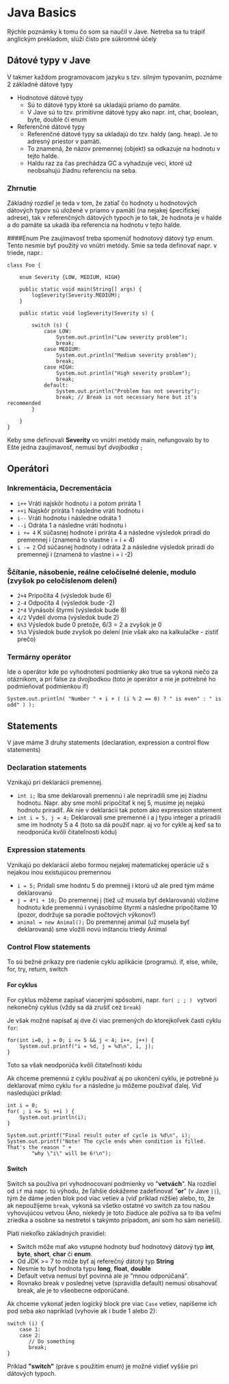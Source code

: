 # Java Basics

Rýchle poznámky k tomu čo som sa naučil v Jave. Netreba sa tu trápiť anglickým prekladom, slúži čisto pre súkromné účely

## Dátové typy v Jave

V takmer každom programovacom jazyku s tzv. silným typovaním, poznáme 2 základné dátové typy

- Hodnotové dátové typy
  - Sú to dátové typy ktoré sa ukladajú priamo do pamäte. 
  - V Jave sú to tzv. primitívne dátové typy ako napr. int, char, boolean, byte, double či enum
- Referenčné dátové typy
  - Referenčné dátové typy sa ukladajú do tzv. haldy (ang. heap). Je to adresný priestor v pamäti. 
  - To znamená, že názov premennej (objekt) sa odkazuje na hodnotu v tejto halde. 
  - Haldu raz za čas prechádza GC a vyhadzuje veci, ktoré už neobsahujú žiadnu referenciu na seba.
  
### Zhrnutie
Základný rozdieľ je teda v tom, že zatiaľ čo hodnoty u hodnotových dátových typov sú uložené v priamo v pamäti (na nejakej špecifickej adrese), tak v referenčných dátových typoch je to tak, že hodnota je v halde a do pamäte sa ukadá iba referencia na hodnotu v tejto halde.  

####Enum
Pre zaujímavosť treba spomenúť hodnotový dátový typ enum. Tento nesmie byť použitý vo vnútri metódy.
Smie sa teda definovať napr. v triede, napr.:

```
class Foo {

	enum Severity {LOW, MEDIUM, HIGH}

	public static void main(String[] args) {
		logSeverity(Severity.MEDIUM);
	}

	public static void logSeverity(Severity s) {

		switch (s) {
			case LOW:
				System.out.println("Low severity problem");
				break;
			case MEDIUM:
				System.out.println("Medium severity problem");
				break;
			case HIGH:
				System.out.println("High severity problem");
				break;
			default:
				System.out.println("Problem has not severity");
				break; // Break is not necessary here but it's recommended
		}

	}
}
```
Keby sme definovali **Severity** vo vnútri metódy main, nefungovalo by to  
Ešte jedna zaujímavosť, nemusí byť *dvojbodka* ```;``` 

## Operátori

### Inkrementácia, Decrementácia
- ```i++``` Vráti najskôr hodnotu i a potom priráta 1
- ```++i``` Najskôr priráta 1 následne vráti hodnotu i
- ```i--``` Vráti hodnotu i následne odráta 1
- ```--i``` Odráta 1 a následne vráti hodnotu i
- ```i += 4``` K súčasnej hodnote i priráta 4 a následne výsledok priradí do premennej i (znamená to vlastne i = i + 4)
- ```i -= 2``` Od súčasnej hodnoty i odráta 2 a následne výsledok priradí do premenneji i (znamená to vlastne i = i -2)

### Ščítanie, násobenie, reálne celočíselné delenie, modulo (zvyšok po celočíslenom delení)
- ```2+4``` Pripočíta 4 (výsledok bude 6)
- ```2-4``` Odpočíta 4 (výsledok bude -2)
- ```2*4``` Vynásobí štyrmi (výsledok bude 8)
- ```4/2``` Vydelí dvoma (výsledok bude 2)
- ```6%3``` Výsledok bude 0 pretože, 6/3 = 2 a zvyšok je 0
- ```5%3``` Výsledok bude zvyšok po delení (nie však ako na kalkulačke - zistiť prečo)

### Termárny operátor
Ide o operátor kde po vyhodnotení podmienky ako true sa vykoná niečo za otázníkom, a pri false za dvojbodkou (toto je operátor a nie je potrebné ho podmieňovať podmienkou if)

```System.out.println( "Number " + i + ( (i % 2 == 0) ? " is even" : " is odd" ) );```

## Statements
V jave máme 3 druhy statements (declaration, expression a control flow statements)

### Declaration statements
Vznikajú pri deklarácii premennej. 

- ```int i;``` Iba sme deklarovali premennú i ale nepriradili sme jej žiadnu hodnotu. Napr. aby sme mohli pripočítať k nej 5, musíme jej nejakú hodnotu priradiť. Ak nie v deklarácii tak potom ako expression statement
- ```int i = 5, j = 4;``` Deklarovali sme premenné i a j typu integer a priradili sme im hodnoty 5 a 4 (toto sa dá použiť napr. aj vo for cykle aj keď sa to neodporúča kvôli čitateľnosti kódu)

### Expression statements
Vznikajú po deklarácií alebo formou nejakej matematickej operácie už s nejakou inou existujúcou premennou

- ```i = 5;``` Pridali sme hodntu 5 do premnejj i ktorú už ale pred tým máme deklarovanú
- ```j = 4*i + 10;``` Do premennej j (tiež už musela byť deklarovaná) vložíme hodnotu kde premennú i vynásobíme štyrmi a následne pripočítame 10 (pozor, dodržuje sa poradie počtových výkonov!)
- ```animal = new Animal();``` Do premennej animal (už musela byť deklarovaná) sme vložili novú inštanciu triedy Animal

### Control Flow statements
To sú bežné príkazy pre riadenie cyklu aplikácie (programu). if, else, while, for, try, return, switch

#### For cyklus
For cyklus môžeme zapísať viacerými spôsobmi, napr. 
```for( ; ; ) ``` vytvorí nekonečný cyklus (vždy sa dá zrušiť cez ```break```)

Je však možné napísať aj dve či viac premených do ktorejkoľvek časti cyklu ```for```:
```
for(int i=0, j = 0; i <= 5 && j < 4; i++, j++) {
    System.out.printf("i = %d, j = %d\n", i, j);
}
```

Toto sa však neodporúča kvôli čitateľnosti kódu

Ak chceme premennú z cyklu používať aj po ukončení cyklu, je potrebné ju deklarovať mimo cyklu ```for```
a následne ju môžeme používať ďalej. Viď nasledujúci príklad:
```
int i = 0;
for( ; i <= 5; ++i ) {
    System.out.println(i);
}

System.out.printf("Final result outer of cycle is %d\n", i);
System.out.printf("Note! The cycle ends when condition is filled. That's the reason " +
        "why \"i\" will be 6!\n");
```

#### Switch

Switch sa používa pri vyhodnocovaní podmienky vo "**vetvách**". Na rozdiel od ```if```
má napr. tú výhodu, že ľahšie dokážeme zadefinovať "**or**" (v Jave ```||```), 
tým že dáme jeden blok pod viac vetiev a (viď príklad nižšie) alebo, to, že
ak nepoužíjeme ```break```, vykoná sa všetko ostatné vo switch za tou našou vyhovujúcou
vetvou (Áno, niekedy je toto žiadúce ale požíva sa to iba veľmi zriedka a osobne sa nestretol s takýmto
prípadom, ani som ho sám neriešil).

Platí niekoľko základných pravidiel:   

- Switch môže mať ako vstupné hodnoty buď hodnotový dátový typ **int**, **byte**, **short**, **char** či **enum**.  
- Od JDK >= 7 to môže byť aj referečný dátotý typ **String**  
- Nesmie to byť hodnota typu **long**, **float**, **double**
- Default vetva nemusí byť povinná ale je "mnou odporúčaná". 
- Rovnako break v poslednej vetve (spravidla default) nemusí obsahovať break, ale je to všeobecne odporúčané.

Ak chceme vykonať jeden logický block pre viac ```Case``` vetiev, napíšeme ich pod seba
  ako napríklad (vyhovie ak i bude 1 alebo 2):
  ```
  switch (i) {
      case 1:
      case 2:
         // Do something
         break;
  }
  ```    

Príklad **"switch"** (práve s použitím enum) je možné vidieť vyššie pri dátových typoch.